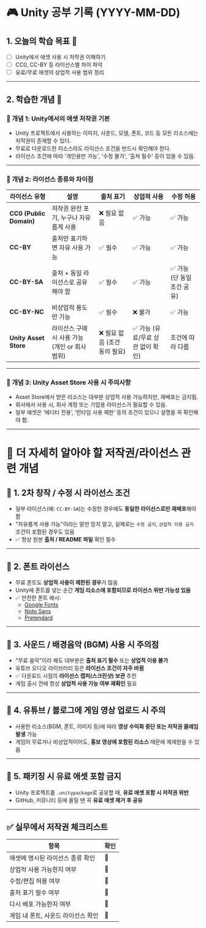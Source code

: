 # 🎮 Unity 공부 기록 (YYYY-MM-DD)

## 1. 오늘의 학습 목표 🎯
- [ ] Unity에서 애셋 사용 시 저작권 이해하기
- [ ] CC0, CC-BY 등 라이선스별 차이 파악
- [ ] 유료/무료 애셋의 상업적 사용 범위 정리

---

## 2. 학습한 개념 📝
### 🔹 개념 1: Unity에서의 애셋 저작권 기본
- Unity 프로젝트에서 사용하는 이미지, 사운드, 모델, 폰트, 코드 등 모든 리소스에는 저작권이 존재할 수 있다.
- 무료로 다운로드한 리소스라도 라이선스 조건을 반드시 확인해야 한다.
- 라이선스 조건에 따라 '개인용만 가능', '수정 불가', '출처 필수' 등이 있을 수 있음.

---

### 🔹 개념 2: 라이선스 종류와 차이점
| 라이선스 유형        | 설명                                      | 출처 표기       | 상업적 사용   | 수정 허용               |
|---------------------|-------------------------------------------|------------------|---------------|--------------------------|
| **CC0 (Public Domain)** | 저작권 완전 포기, 누구나 자유롭게 사용     | ❌ 필요 없음     | ✅ 가능        | ✅ 가능                  |
| **CC-BY**           | 출처만 표기하면 자유 사용 가능             | ✅ 필수         | ✅ 가능        | ✅ 가능                  |
| **CC-BY-SA**        | 출처 + 동일 라이선스로 공유해야 함         | ✅ 필수         | ✅ 가능        | ✅ 가능 (단 동일 조건 공유) |
| **CC-BY-NC**        | 비상업적 용도만 가능                        | ✅ 필수         | ❌ 불가        | ✅ 가능                  |
| **Unity Asset Store** | 라이선스 구매 시 사용 가능 (개인 or 회사 범위) | ❌ 필요 없음 (조건 동의 필요) | ✅ 가능 (유료/무료 상관 없이 확인) | 조건에 따라 다름        |


---

### 🔹 개념 3: Unity Asset Store 사용 시 주의사항
- Asset Store에서 받은 리소스는 대부분 상업적 사용 가능하지만, 재배포는 금지됨.
- 회사에서 사용 시, 회사 계정 또는 기업용 라이선스가 필요할 수 있음.
- 일부 애셋은 ‘에디터 전용’, ‘런타임 사용 제한’ 등의 조건이 있으니 설명을 꼭 확인해야 함.

---
# 📌 더 자세히 알아야 할 저작권/라이선스 관련 개념

## 🔸 1. 2차 창작 / 수정 시 라이선스 조건
- 일부 라이선스(예: `CC-BY-SA`)는 수정한 경우에도 **동일한 라이선스로만 재배포**해야 함
- "자유롭게 사용 가능"이라는 말만 믿지 말고, 실제로는 `수정 금지`, `상업적 이용 금지` 조건이 포함된 경우도 있음
- ✅ 항상 원본 **출처 / README 파일** 확인 필수

---

## 🔸 2. 폰트 라이선스
- 무료 폰트도 **상업적 사용이 제한된 경우**가 많음
- Unity에 폰트를 넣는 순간 **게임 리소스에 포함되므로 라이선스 위반 가능성 있음**
- ✅ 안전한 폰트 예시:
  - [Google Fonts](https://fonts.google.com/)
  - [Noto Sans](https://fonts.google.com/noto)
  - [Pretendard](https://github.com/orioncactus/pretendard)

---

## 🔸 3. 사운드 / 배경음악 (BGM) 사용 시 주의점
- "무료 음악"이라 해도 대부분은 **출처 표기 필수** 또는 **상업적 이용 불가**
- 유튜브 오디오 라이브러리 등은 **라이선스 조건이 자주 바뀜**
- ✅ 다운로드 시점의 **라이선스 캡처(스크린샷) 보관** 추천
- 게임 출시 전에 항상 **상업적 사용 가능 여부 재확인** 필요

---

## 🔸 4. 유튜브 / 블로그에 게임 영상 업로드 시 주의
- 사용한 리소스(BGM, 폰트, 이미지 등)에 따라 **영상 수익화 중단 또는 저작권 클레임 발생** 가능
- 게임이 무료거나 비상업적이어도, **홍보 영상에 포함된 리소스** 때문에 제재받을 수 있음

---

## 🔸 5. 패키징 시 유료 애셋 포함 금지
- Unity 프로젝트를 `.unitypackage`로 공유할 때, **유료 애셋 포함 시 저작권 위반**
- GitHub, 커뮤니티 등에 올릴 땐 꼭 **유료 애셋 제거 후 공유**

---

## ✅ 실무에서 저작권 체크리스트

| 항목                            | 확인 |
|---------------------------------|------|
| 애셋에 명시된 라이선스 종류 확인    | 🔲   |
| 상업적 사용 가능한지 여부          | 🔲   |
| 수정/편집 허용 여부               | 🔲   |
| 출처 표기 필수 여부               | 🔲   |
| 다시 배포 가능한지 여부           | 🔲   |
| 게임 내 폰트, 사운드 라이선스 확인 | 🔲   |




